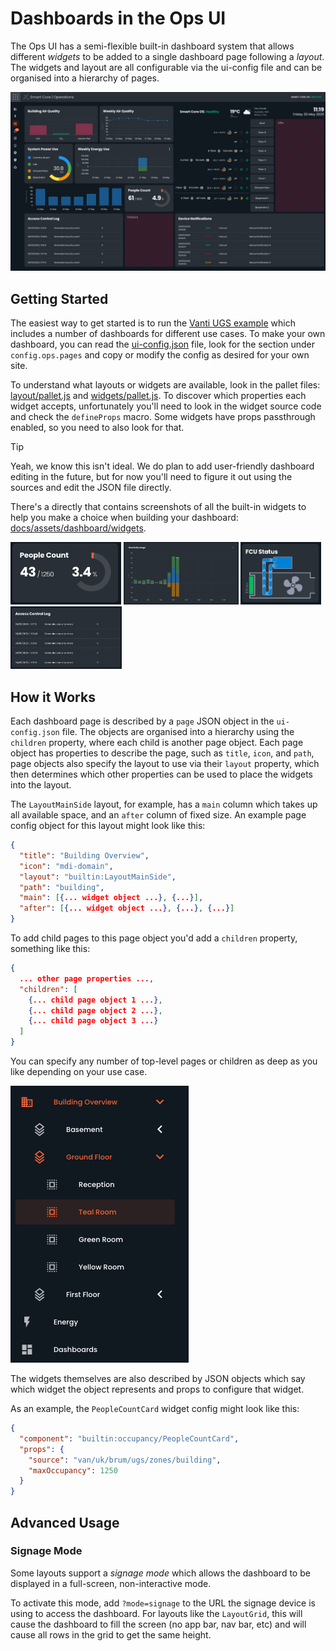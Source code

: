 # Dashboards in the Ops UI

The Ops UI has a semi-flexible built-in dashboard system that allows different _widgets_ to be added to a single
dashboard page following a _layout_.
The widgets and layout are all configurable via the ui-config file and can be organised into a hierarchy of pages.

![Example Dashboard](../assets/dashboard/example-fm.png)

## Getting Started

The easiest way to get started is to run the [Vanti UGS example](../../example/config/vanti-ugs) which includes a
number of dashboards for different use cases.
To make your own dashboard, you can read the [ui-config.json](../../example/config/vanti-ugs/ui-config.json) file,
look for the section under `config.ops.pages` and copy or modify the config as desired for your own site.

To understand what layouts or widgets are available, look in the pallet files:
[layout/pallet.js](../../ui/ops/src/dynamic/layout/pallet.js) and
[widgets/pallet.js](../../ui/ops/src/dynamic/widgets/pallet.js).
To discover which properties each widget accepts, unfortunately you'll need to look in the widget source code and
check the `defineProps` macro.
Some widgets have props passthrough enabled, so you need to also look for that.

> [!TIP]
>
> Yeah, we know this isn't ideal. We do plan to add user-friendly dashboard editing in the future, but for now
> you'll need to figure it out using the sources and edit the JSON file directly.

There's a directly that contains screenshots of all the built-in widgets to help you make a choice when building your
dashboard: [docs/assets/dashboard/widgets](../assets/dashboard/widgets).

<p>
<img src="../assets/dashboard/widgets/occupancy-people-count.png" alt="Occupancy People Count Widget" height="100">
<img src="../assets/dashboard/widgets/energy-history.png" alt="Energy History Widget" height="100">
<img src="../assets/dashboard/widgets/graphic-fcu.png" alt="FCU Graphic Widget" height="100">
<img src="../assets/dashboard/widgets/security-events.png" alt="Security Events Widget" height="100">
</p>

## How it Works

Each dashboard page is described by a `page` JSON object in the `ui-config.json` file.
The objects are organised into a hierarchy using the `children` property, where each child is another page object.
Each page object has properties to describe the page, such as `title`, `icon`, and `path`,
page objects also specify the layout to use via their `layout` property, which then determines which other properties
can be used to place the widgets into the layout.

The `LayoutMainSide` layout, for example, has a `main` column which takes up all available space, and an `after` column
of fixed size.
An example page config object for this layout might look like this:

```json
{
  "title": "Building Overview",
  "icon": "mdi-domain",
  "layout": "builtin:LayoutMainSide",
  "path": "building",
  "main": [{... widget object ...}, {...}],
  "after": [{... widget object ...}, {...}, {...}]
}
```

To add child pages to this page object you'd add a `children` property, something like this:

```json
{
  ... other page properties ...,
  "children": [
    {... child page object 1 ...},
    {... child page object 2 ...},
    {... child page object 3 ...}
  ]
}
```

You can specify any number of top-level pages or children as deep as you like depending on your use case.

![Dashboard Hierarchy](../assets/dashboard/hierarchy.png)

The widgets themselves are also described by JSON objects which say which widget the object represents and props
to configure that widget.

As an example, the `PeopleCountCard` widget config might look like this:

```json
{
  "component": "builtin:occupancy/PeopleCountCard",
  "props": {
    "source": "van/uk/brum/ugs/zones/building",
    "maxOccupancy": 1250
  }
}
```

## Advanced Usage

### Signage Mode

Some layouts support a _signage mode_ which allows the dashboard to be displayed in a full-screen, non-interactive mode.

To activate this mode, add `?mode=signage` to the URL the signage device is using to access the dashboard.
For layouts like the `LayoutGrid`, this will cause the dashboard to fill the screen (no app bar, nav bar, etc) and
will cause all rows in the grid to get the same height.
